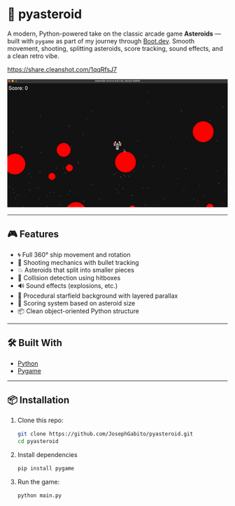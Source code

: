 # 🚀 pyasteroid

A modern, Python-powered take on the classic arcade game **Asteroids** — built with `pygame` as part of my journey through [Boot.dev](https://boot.dev). Smooth movement, shooting, splitting asteroids, score tracking, sound effects, and a clean retro vibe.

https://share.cleanshot.com/1qqRfsJ7

![screenshot](resources/preview.gif)

---

## 🎮 Features

- 🌀 Full 360° ship movement and rotation
- 🔫 Shooting mechanics with bullet tracking
- 💥 Asteroids that split into smaller pieces
- 🧠 Collision detection using hitboxes
- 🔊 Sound effects (explosions, etc.)
- 🌌 Procedural starfield background with layered parallax
- 🔢 Scoring system based on asteroid size
- 📦 Clean object-oriented Python structure

---

## 🛠 Built With

- [Python](https://www.python.org/)
- [Pygame](https://www.pygame.org/)

---

## 📦 Installation

1. Clone this repo:
   ```bash
   git clone https://github.com/JosephGabito/pyasteroid.git
   cd pyasteroid

2. Install dependencies
    ```bash
    pip install pygame

3. Run the game:
    ```
    python main.py

